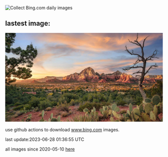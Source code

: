 ![Collect Bing.com daily images](https://github.com/counter2015/bing-daily-images/workflows/Collect%20Bing.com%20daily%20images/badge.svg)
## lastest image:
![](images/SedonaSunset.jpg)

use github actions to download www.bing.com images.

last update:2023-06-28 01:36:55 UTC

all images since 2020-05-10 [here](https://github.com/counter2015/bing-daily-images/tree/master/images) 
